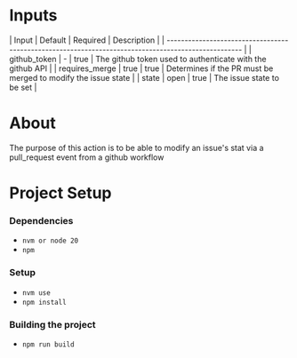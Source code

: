 # Inputs

| Input          | Default | Required | Description                                                   |
| --------------------------------------------------------------------------------------------------- |
| github_token   | -       | true     | The github token used to authenticate with the github API     |
| requires_merge | true    | true     | Determines if the PR must be merged to modify the issue state |
| state          | open    | true     | The issue state to be set                                     |


# About
The purpose of this action is to be able to modify an issue's stat via a pull_request event from a github workflow

# Project Setup

### Dependencies
* `nvm or node 20`
* `npm`

### Setup
* `nvm use`
* `npm install`

### Building the project
* `npm run build`

